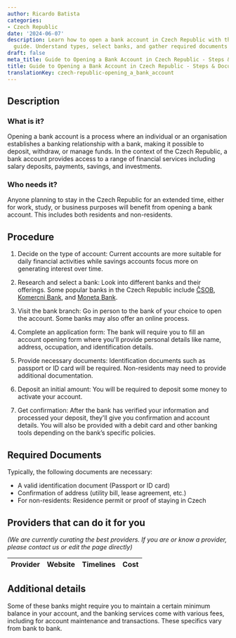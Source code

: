 ```yaml
---
author: Ricardo Batista
categories:
- Czech Republic
date: '2024-06-07'
description: Learn how to open a bank account in Czech Republic with this step-by-step
  guide. Understand types, select banks, and gather required documents to start banking.
draft: false
meta_title: Guide to Opening a Bank Account in Czech Republic - Steps & Documents
title: Guide to Opening a Bank Account in Czech Republic - Steps & Documents
translationKey: czech-republic-opening_a_bank_account
---
```


## Description
### What is it?
Opening a bank account is a process where an individual or an organisation establishes a banking relationship with a bank, making it possible to deposit, withdraw, or manage funds. In the context of the Czech Republic, a bank account provides access to a range of financial services including salary deposits, payments, savings, and investments. 

### Who needs it?
Anyone planning to stay in the Czech Republic for an extended time, either for work, study, or business purposes will benefit from opening a bank account. This includes both residents and non-residents.

## Procedure

1. Decide on the type of account: Current accounts are more suitable for daily financial activities while savings accounts focus more on generating interest over time.

2. Research and select a bank: Look into different banks and their offerings. Some popular banks in the Czech Republic include [ČSOB](https://www.csob.cz), [Komercni Bank](https://www.kb.cz), and [Moneta Bank](https://www.moneta.cz).

3. Visit the bank branch: Go in person to the bank of your choice to open the account. Some banks may also offer an online process.

4. Complete an application form: The bank will require you to fill an account opening form where you'll provide personal details like name, address, occupation, and identification details.

5. Provide necessary documents: Identification documents such as passport or ID card will be required. Non-residents may need to provide additional documentation.

6. Deposit an initial amount: You will be required to deposit some money to activate your account.

7. Get confirmation: After the bank has verified your information and processed your deposit, they'll give you confirmation and account details. You will also be provided with a debit card and other banking tools depending on the bank’s specific policies.

## Required Documents
Typically, the following documents are necessary:

- A valid identification document (Passport or ID card)
- Confirmation of address (utility bill, lease agreement, etc.)
- For non-residents: Residence permit or proof of staying in Czech

## Providers that can do it for you

_(We are currently curating the best providers. If you are or know a provider, please contact us or edit the page directly)_

| Provider        |     Website     |     Timelines    |       Cost      |
| --------------- | --------------- |  :-------------: | :-------------: |

## Additional details
Some of these banks might require you to maintain a certain minimum balance in your account, and the banking services come with various fees, including for account maintenance and transactions. These specifics vary from bank to bank.
